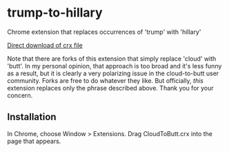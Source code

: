 trump-to-hillary
=============



Chrome extension that replaces occurrences of 'trump' with 'hillary'

[Direct download of crx file](https://github.com/hSpille/replace-your-president/blob/master/Trump2Hillary.crx?raw=true)

Note that there are forks of this extension that simply replace 'cloud' with 'butt'.
In my personal opinion, that approach is too broad and it's less funny as a result, but it is clearly a very
polarizing issue in the cloud-to-butt user community.  Forks are free to do whatever they like.  But officially, _this_ extension replaces only the phrase described above. Thank you for your concern.

Installation
------------

In Chrome, choose Window > Extensions.  Drag CloudToButt.crx into the page that appears.


